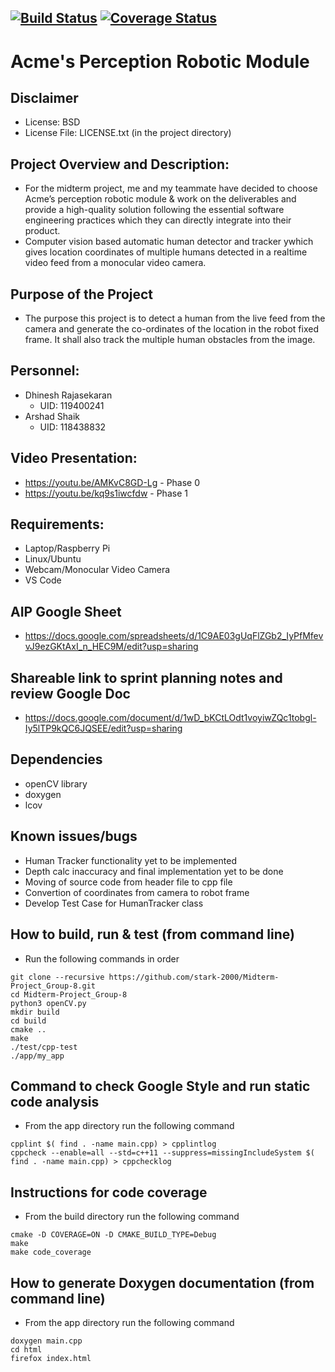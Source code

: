 [![Build Status](https://github.com/stark-2000/Midterm-Project_Group-8/actions/workflows/build_and_coveralls.yml/badge.svg)](https://github.com/stark-2000/Midterm-Project_Group-8/actions/workflows/build_and_coveralls.yml)
[![Coverage Status](https://coveralls.io/repos/github/stark-2000/Midterm-Project_Group-8/badge.svg?branch=main)](https://coveralls.io/github/stark-2000/Midterm-Project_Group-8?branch=main)
---
# Acme's Perception Robotic Module

## Disclaimer
 - License: BSD 
 - License File: LICENSE.txt (in the project directory)
   
## Project Overview and Description:
 - For the midterm project, me and my teammate have decided to choose Acme’s perception robotic module & work on the deliverables and provide a high-quality solution following the essential software engineering practices which they can directly integrate into their product.
 - Computer vision based automatic human detector and tracker ywhich gives location coordinates of multiple humans detected in a realtime video feed from a monocular video camera.
 
## Purpose of the Project
 - The purpose this project is to detect a human from the live feed from the camera and generate the co-ordinates of the location in the robot fixed frame. It shall also track the multiple human obstacles from the image.
 
## Personnel:
 - Dhinesh Rajasekaran 
    - UID: 119400241
 - Arshad Shaik
    - UID: 118438832
 
## Video Presentation:
 - https://youtu.be/AMKvC8GD-Lg - Phase 0
 - https://youtu.be/kq9s1iwcfdw - Phase 1

## Requirements: 
 - Laptop/Raspberry Pi
 - Linux/Ubuntu
 - Webcam/Monocular Video Camera
 - VS Code
 
## AIP Google Sheet
 - https://docs.google.com/spreadsheets/d/1C9AE03gUqFlZGb2_IyPfMfevvJ9ezGKtAxI_n_HEC9M/edit?usp=sharing

## Shareable link to sprint planning notes and review Google Doc
 - https://docs.google.com/document/d/1wD_bKCtLOdt1voyiwZQc1tobgl-Iy5lTP9kQC6JQSEE/edit?usp=sharing
 
## Dependencies
 - openCV library
 - doxygen 
 - lcov
 
## Known issues/bugs
 - Human Tracker functionality yet to be implemented
 - Depth calc inaccuracy and final implementation yet to be done
 - Moving of source code from header file to cpp file
 - Convertion of coordinates from camera to robot frame
 - Develop Test Case for HumanTracker class

## How to build, run & test (from command line)
 - Run the following commands in order
```
git clone --recursive https://github.com/stark-2000/Midterm-Project_Group-8.git
cd Midterm-Project_Group-8
python3 openCV.py
mkdir build
cd build
cmake ..
make
./test/cpp-test
./app/my_app
```
## Command to check Google Style and run static code analysis
- From the app directory run the following command
```
cpplint $( find . -name main.cpp) > cpplintlog
cppcheck --enable=all --std=c++11 --suppress=missingIncludeSystem $( find . -name main.cpp) > cppchecklog
```
## Instructions for code coverage
- From the build directory run the following command
```
cmake -D COVERAGE=ON -D CMAKE_BUILD_TYPE=Debug
make
make code_coverage
```
## How to generate Doxygen documentation (from command line)
- From the app directory run the following command
```
doxygen main.cpp
cd html
firefox index.html
```
